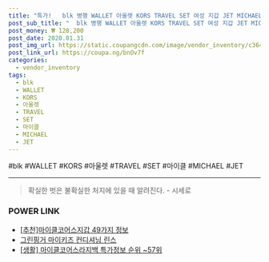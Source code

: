 ```yaml
--- 
title: "특가!   blk 병행 WALLET 아울렛 KORS TRAVEL SET 여성 지갑 JET MICHAEL 블랙 마이클 ..." 
post_sub_title: "  blk 병행 WALLET 아울렛 KORS TRAVEL SET 여성 지갑 JET MICHAEL 블랙 마이클 35F7GTVF2L 코어스" 
post_money: ₩ 128,200 
post_date: 2020.01.31 
post_img_url: https://static.coupangcdn.com/image/vendor_inventory/c364/bb498b528d8d3fb6d626275b25dd7832d396f0f3911dee94409c84fd080e.jpg 
post_link_url: https://coupa.ng/bnOv7f 
categories: 
  - vendor_inventory 
tags: 
  - blk 
  - WALLET 
  - KORS 
  - 아울렛 
  - TRAVEL 
  - SET 
  - 마이클 
  - MICHAEL 
  - JET 
--- 
```

  #blk #WALLET #KORS #아울렛 #TRAVEL #SET #마이클 #MICHAEL #JET 
<hr> 

> 확실한 벗은 불확실한 처지에 있을 때 알려진다. - 시세로 


### POWER LINK

* <a href="https://blog.naver.com/fasyy4321/221791133828" target="_blank">[추천]마이클코어스지갑 49가지 정보</a>
* <a href="https://blog.naver.com/sakai111/221781541857" target="_blank">그린핑거 마이키즈 컨디셔닝 린스</a>
* <a href="https://blog.naver.com/sakai111/221781428063" target="_blank"> [생활] 마이클코어스라지백 특가정보 순위 ~57위</a>
